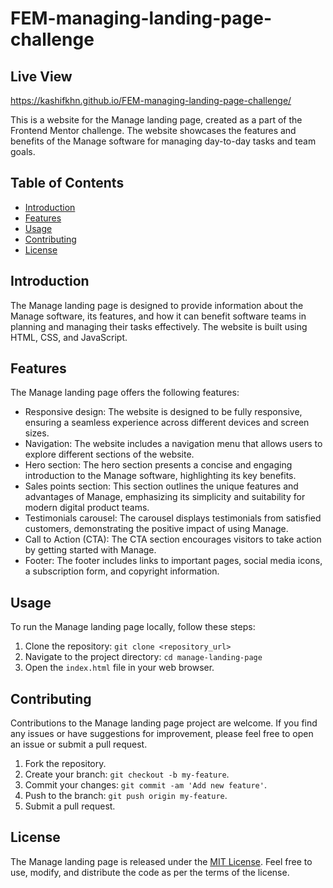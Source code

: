 # FEM-managing-landing-page-challenge

## Live View
https://kashifkhn.github.io/FEM-managing-landing-page-challenge/


This is a website for the Manage landing page, created as a part of the Frontend Mentor challenge. The website showcases the features and benefits of the Manage software for managing day-to-day tasks and team goals.

## Table of Contents

- [Introduction](#introduction)
- [Features](#features)
- [Usage](#usage)
- [Contributing](#contributing)
- [License](#license)

## Introduction

The Manage landing page is designed to provide information about the Manage software, its features, and how it can benefit software teams in planning and managing their tasks effectively. The website is built using HTML, CSS, and JavaScript.

## Features

The Manage landing page offers the following features:

- Responsive design: The website is designed to be fully responsive, ensuring a seamless experience across different devices and screen sizes.
- Navigation: The website includes a navigation menu that allows users to explore different sections of the website.
- Hero section: The hero section presents a concise and engaging introduction to the Manage software, highlighting its key benefits.
- Sales points section: This section outlines the unique features and advantages of Manage, emphasizing its simplicity and suitability for modern digital product teams.
- Testimonials carousel: The carousel displays testimonials from satisfied customers, demonstrating the positive impact of using Manage.
- Call to Action (CTA): The CTA section encourages visitors to take action by getting started with Manage.
- Footer: The footer includes links to important pages, social media icons, a subscription form, and copyright information.

## Usage

To run the Manage landing page locally, follow these steps:

1. Clone the repository: `git clone <repository_url>`
2. Navigate to the project directory: `cd manage-landing-page`
3. Open the `index.html` file in your web browser.

## Contributing

Contributions to the Manage landing page project are welcome. If you find any issues or have suggestions for improvement, please feel free to open an issue or submit a pull request.

1. Fork the repository.
2. Create your branch: `git checkout -b my-feature`.
3. Commit your changes: `git commit -am 'Add new feature'`.
4. Push to the branch: `git push origin my-feature`.
5. Submit a pull request.

## License

The Manage landing page is released under the [MIT License](LICENSE). Feel free to use, modify, and distribute the code as per the terms of the license.

